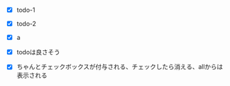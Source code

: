 <!-- memo-id: 019a338e-51e6-733e-aafe-79a498e6dac1, timestamp: 2025-10-30T05:19:16.454Z, category: "todo", template: "{{content}}" -->
- [x] todo-1

<!-- memo-id: 019a338e-c9fe-77ef-bc58-9a8993f94554, timestamp: 2025-10-30T05:19:47.198Z, category: "todo", template: "{{content}}" -->
- [x] todo-2

<!-- memo-id: 019a3394-ea65-7278-9841-737649014673, timestamp: 2025-10-30T05:26:28.709Z, category: "todo", template: "{{content}}" -->
- [x] a

<!-- memo-id: 019a33b8-99a7-73aa-9450-8e63bd452a6d, timestamp: 2025-10-30T06:05:27.335Z, category: "todo", template: "{{content}}" -->
- [x] todoは良さそう

<!-- memo-id: 019a33b8-f3ff-765d-819c-3456f8cd35fb, timestamp: 2025-10-30T06:05:50.464Z, category: "todo", template: "{{content}}" -->
- [x] ちゃんとチェックボックスが付与される、チェックしたら消える、allからは表示される